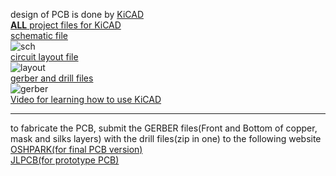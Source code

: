 
design of PCB is done by [KiCAD](https://kicad.org/)  
[**ALL** project files for KiCAD](LoRa-Localisation-System/HardwareComponents/CustomPCB/Lora2020_21.zip)  
[schematic file](LoRa-Localisation-System/HardwareComponents/CustomPCB/Lora2020_21.sch)  
![sch](https://github.com/PequodMD/Upload/blob/278032360a0b57289a7eeacce4fd8d3fa8e4177a/images/imagesForLoRaLocalisationSystem/sch.png)  
[circuit layout file](LoRa-Localisation-System/HardwareComponents/CustomPCB/Lora2020_21.kicad_pcb)  
![layout](https://github.com/PequodMD/Upload/blob/278032360a0b57289a7eeacce4fd8d3fa8e4177a/images/imagesForLoRaLocalisationSystem/layout.png)  
[gerber and drill files](LoRa-Localisation-System/HardwareComponents/CustomPCB/Lora2020_21-gerbers3.zip)  
![gerber](https://github.com/PequodMD/Upload/blob/278032360a0b57289a7eeacce4fd8d3fa8e4177a/images/imagesForLoRaLocalisationSystem/gerber.png)  
[Video for learning how to use KiCAD](https://www.youtube.com/watch?v=vaCVh2SAZY4)
___
to fabricate the PCB, submit the GERBER files(Front and Bottom of copper, mask and silks layers) with the drill files(zip in one) to the following website
[OSHPARK(for final PCB version)](https://oshpark.com/)  
[JLPCB(for prototype PCB)](https://jlcpcb.com/)
